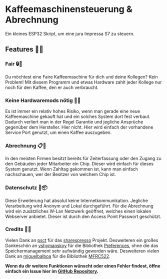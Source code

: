 # Kaffeemaschinensteuerung & Abrechnung

Ein kleines ESP32 Skript, um eine jura Impressa S7 zu steuern.

## Features 🚀💡
### Fair 🔒🚫
Du möchtest eine Faire Kaffeemaschine für dich und deine Kollegen? Kein Problem! Mit diesem Programm und etwas Hardware zahlt jeder Kollege nur noch für den Kaffee, den er auch verbraucht.

### Keine Hardwaremods nötig 🔀🔠
Es ist immer ein relativ hohes Risiko, wenn man gerade eine neue Kaffeemaschine gekauft hat und ein solches System dort fest verbaut. Dadurch verliert man in der Regel Garantie und jegliche Ansprüche gegenüber dem Hersteller.
Hier nicht. Hier wird einfach der vorhandene Service Port genutzt, um einen Kaffee auszugeben.

### Abrechnung 📋📂
In den meisten Firmen besitzt bereits für Zeiterfassung oder den Zugang zu den Gebäuden jeder Mitarbeiter ein Chip. Dieser wird einfach für dieses System genutzt. 
Wenn Zahltag gekommen ist, kann man einfach nachschauen, wer der Besitzer von welchem Chip ist.

### Datenschutz 🔄📦
Diese Erweiterung hat absolut keine Internetkommunikation.
Jegliche Verarbeitung wird Anonym und Lokal durchgeführt. Für die Abrechnung wird ein zusätzliches W-Lan Netzwerk geöffnet, welches einen lokalen Webserver anbietet. Dieser ist durch den Access Point Passwort geschützt. 

### Credits 🪪🔙
Vielen Dank an [psct](https://github.com/psct) für das [sharespresso](https://github.com/psct/sharespresso) Projekt. Desweiteren ein großes Dankeschön an [vshymanskyy](https://github.com/vshymanskyy/) für die Bibliothek [Preferences](https://github.com/vshymanskyy/Preferences), ohne die das Speichermanagement sehr aufwändig geworden wäre. Desweiteren vielen Dank an [miguelbalboa](https://github.com/miguelbalboa/) für die Bibliothek [MFRC522](https://github.com/miguelbalboa/rfid/).

**Wenn du dir weitere Funktionen wünscht oder einen Fehler findest, öffne einfach ein Issue hier im [GitHub Repository](https://github.com/Cam42_exe/BOGY_Kaffeemaschine/issues).**

